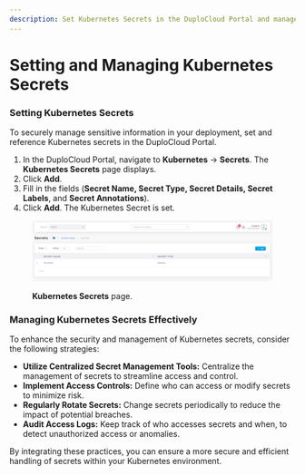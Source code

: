 ```yaml
---
description: Set Kubernetes Secrets in the DuploCloud Portal and manage them effectively.
---
```


# Setting and Managing Kubernetes Secrets

### Setting Kubernetes Secrets

To securely manage sensitive information in your deployment, set and reference Kubernetes secrets in the DuploCloud Portal. 

1. In the DuploCloud Portal, navigate to **Kubernetes** -> **Secrets**. The **Kubernetes Secrets** page displays.
2. Click **Add**. 
3. Fill in the fields (**Secret Name, Secret Type, Secret Details, Secret Labels**, and **Secret Annotations**).
4. Click **Add**. The Kubernetes Secret is set.

<figure><img src="../../.gitbook/assets/screenshot-nimbusweb.me-2024.02.14-14_46_22.png" alt=""><figcaption><p><strong>Kubernetes Secrets</strong> page.</p></figcaption></figure>

### Managing Kubernetes Secrets Effectively

To enhance the security and management of Kubernetes secrets, consider the following strategies:

- **Utilize Centralized Secret Management Tools:** Centralize the management of secrets to streamline access and control.
- **Implement Access Controls:** Define who can access or modify secrets to minimize risk.
- **Regularly Rotate Secrets:** Change secrets periodically to reduce the impact of potential breaches.
- **Audit Access Logs:** Keep track of who accesses secrets and when, to detect unauthorized access or anomalies.

By integrating these practices, you can ensure a more secure and efficient handling of secrets within your Kubernetes environment.